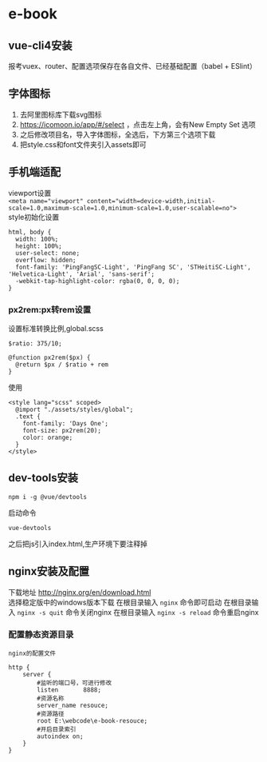 # e-book

## vue-cli4安装
报考vuex、router、配置选项保存在各自文件、已经基础配置（babel + ESlint）

## 字体图标
1. 去阿里图标库下载svg图标
2. https://icomoon.io/app/#/select  ，点击左上角，会有New Empty Set 选项
3. 之后修改项目名，导入字体图标，全选后，下方第三个选项下载
4. 把style.css和font文件夹引入assets即可
## 手机端适配
viewport设置  
`<meta name="viewport" content="width=device-width,initial-scale=1.0,maximum-scale=1.0,minimum-scale=1.0,user-scalable=no">`  
style初始化设置  
```$xslt
html, body {
  width: 100%;
  height: 100%;
  user-select: none;
  overflow: hidden;
  font-family: 'PingFangSC-Light', 'PingFang SC', 'STHeitiSC-Light', 'Helvetica-Light', 'Arial', 'sans-serif';
  -webkit-tap-highlight-color: rgba(0, 0, 0, 0);
}
```
### px2rem:px转rem设置
设置标准转换比例,global.scss
```$xslt
$ratio: 375/10;

@function px2rem($px) {
  @return $px / $ratio + rem
}
```
使用  
```$xslt
<style lang="scss" scoped>
  @import "./assets/styles/global";
  .text {
    font-family: 'Days One';
    font-size: px2rem(20);
    color: orange;
  }
</style>
```
## dev-tools安装
```
npm i -g @vue/devtools
```
启动命令
```
vue-devtools
```
之后把js引入index.html,生产环境下要注释掉
## nginx安装及配置
下载地址  http://nginx.org/en/download.html  
选择稳定版中的windows版本下载 
在根目录输入 `nginx` 命令即可启动 
在根目录输入 `nginx -s quit` 命令关闭nginx
在根目录输入 `nginx -s reload` 命令重启nginx
### 配置静态资源目录
```
nginx的配置文件

http {
    server {
        #监听的端口号，可进行修改
        listen       8888;
        #资源名称
        server_name resouce;
        #资源路径
        root E:\webcode\e-book-resouce;
        #开启目录索引
        autoindex on;
    }
}
```